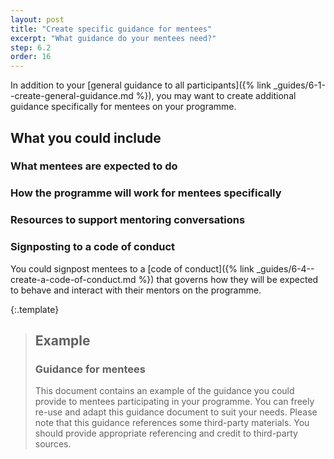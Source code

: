 ```yaml
---
layout: post
title: "Create specific guidance for mentees"
excerpt: "What guidance do your mentees need?"
step: 6.2
order: 16
---
```


In addition to your [general guidance to all participants]({% link _guides/6-1--create-general-guidance.md %}), you may want to create additional guidance specifically for mentees on your programme. 

## What you could include

### What mentees are expected to do

### How the programme will work for mentees specifically

### Resources to support mentoring conversations

### Signposting to a code of conduct

You could signpost mentees to a [code of conduct]({% link _guides/6-4--create-a-code-of-conduct.md %}) that governs how they will be expected to behave and interact with their mentors on the programme.

{:.template}
> ## Example
> ### Guidance for mentees
> 
> This document contains an example of the guidance you could provide to mentees participating in your programme. You can freely re-use and adapt this guidance document to suit your needs. Please note that this guidance references some third-party materials. You should provide appropriate referencing and credit to third-party sources.